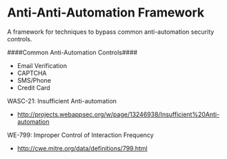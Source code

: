 Anti-Anti-Automation Framework
====================

A framework for techniques to bypass common anti-automation security controls. 

####Common Anti-Automation Controls####
- Email Verification
- CAPTCHA
- SMS/Phone
- Credit Card


WASC-21: Insufficient Anti-automation
- http://projects.webappsec.org/w/page/13246938/Insufficient%20Anti-automation

WE-799: Improper Control of Interaction Frequency
- http://cwe.mitre.org/data/definitions/799.html
